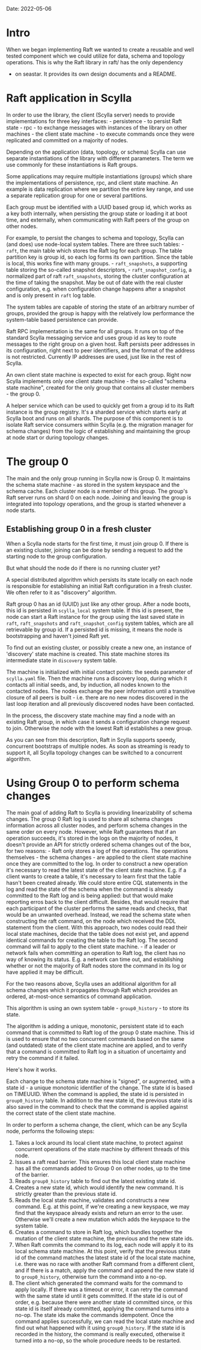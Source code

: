 Date: 2022-05-06

# Intro

When we began implementing Raft we wanted to create a reusable and
well tested component which we could utilize for data, schema and topology
operations. This is why the Raft library in raft/ has the only dependency
- on seastar. It provides its own design documents and a README.

# Raft application in Scylla

In order to use the library, the client (Scylla server) needs to
provide implementations for three key interfaces:
    - persistence - to persist Raft state
    - rpc - to exchange messages with instances of the library
      on other machines
    - the client state machine - to execute commands once
    they were replicated and committed on a majority of nodes.

Depending on the application (data, topology, or schema) Scylla can use
separate instantiations of the library with different parameters.
The term we use commonly for these instantiations is Raft groups.

Some applications may require multiple instantiations (groups) which share
the implementations of persistence, rpc, and client state machine. An
example is data replication where we partition the entire key range,
and use a separate replication group for one or several partitions.

Each group must be identified with a UUID based group id, which
works as a key both internally, when persisting the group state
or loading it at boot time, and externally, when communicating
with Raft peers of the group on other nodes.

For example, to persist the changes to schema and topology, Scylla
can (and does) use node-local system tables.
There are three such tables:
    - `raft`, the main table which stores the Raft log for each
       group. The table partition key is group id, so each log
       forms its own partition. Since the table is local, this
       works fine with many groups.
    - `raft_snapshots`, a supporting table storing the so-called
       snapshot descriptors,
    - `raft_snapshot_config`, a normalized part of raft
       `raft_snapshots`, storing the cluster configuration
       at the time of taking the snapshot. May be out of date with
       the real cluster configuration, e.g. when configuration
       change happens after a snapshot and is only present  in
       `raft` log table.

The system tables are capable of storing the state of an arbitrary
number of groups, provided the group is happy with the relatively
low performance the system-table based persistence can provide.

Raft RPC implementation is the same for all groups. It runs on top
of the standard Scylla messaging service and uses group id as key
to route messages to the right group on a given host.
Raft persists peer addresses in its configuration, right next to
peer identifiers, and the format of the address is not restricted.
Currently IP addresses are used, just like in the rest of Scylla.

An own client state machine is expected to exist for each group. Right
now Scylla implements only one client state machine - the so-called
"schema state machine", created for the only group that contains
all cluster members - the group 0.

A helper service which can be used to quickly get from a group id
to its Raft instance is the group registry. It's
a sharded service which starts early at Scylla boot
and runs on all shards. The purpose of this component is to
isolate Raft service consumers within Scylla (e.g. the migration
manager for schema changes) from the logic of establishing and
maintaining the group at node start or during topology changes.

# The group 0

The main and the only group running in Scylla now is Group 0. It
maintains the schema state machine - as stored in the system
keyspace and the schema cache. Each cluster node is a member of
this group. The group's Raft server runs on shard 0 on each node.
Joining and leaving the group is integrated into topology
operations, and the group is started whenever a node starts.

## Establishing group 0 in a fresh cluster

When a Scylla node starts for the first time, it must join
group 0. If there is an existing cluster, joining can be done by
sending a request to add the starting node to the group
configuration.

But what should the node do if there is no running cluster yet?

A special distributed algorithm which persists its state locally
on each node is responsible for establishing an initial Raft
configuration in a fresh cluster. We often refer to it as
"discovery" algorithm.

Raft group 0 has an id (UUID) just like any other group. After a
node boots, this id is persisted in `scylla_local` system table.
If this id is present, the node can start a Raft instance for
the group using the last saved state in `raft`, `raft_snapshots`
and `raft_snapshot_config` system tables, which are all retrievable
by group id.
If a persisted id is missing, it means the node is bootstrapping
and haven't joined Raft yet.

To find out an existing cluster, or possibly create a new one,
an instance of 'discovery' state machine is created. This state
machine stores its intermediate state in `discovery` system table.

The machine is initialized with initial contact points: the seeds
parameter of `scylla.yaml` file. Then the machine runs a discovery
loop, during which it contacts all initial seeds, and, by
induction, all nodes known to the contacted nodes. The nodes
exchange the peer information until a transitive closure of all
peers is built - i.e. there are no new nodes discovered in the
last loop iteration and all previously discovered nodes have been
contacted.

In the process, the discovery state machine may find a node
with an existing Raft group, in which case it sends a configuration
change request to join. Otherwise the node with the lowest Raft id
establishes a new group.

As you can see from this description, Raft in Scylla supports
speedy, concurrent bootstraps of multiple nodes. As soon as
streaming is ready to support it, all Scylla topology changes
can be switched to a concurrent algorithm.

# Using Group 0 to perform schema changes

The main goal of adding Raft to Scylla is providing linearizability
of schema changes. The group 0 Raft log is used to share all schema
changes information across all cluster nodes, and perform schema changes
in the same order on every node. However, while Raft guarantees
that if an operation succeeds, it's stored in the logs on the
majority of nodes, it doesn't provide an API for strictly ordered
schema changes out of the box, for two reasons:
    - Raft only stores a log of the operations. The operations
      themselves - the schema changes - are applied to the client
      state machine once they are committed to the log. In order
      to construct a new operation it's necessary to read the
      latest state of the client state machine.
      E.g. if a client wants to create a table, it's necessary to
      learn first that the table hasn't been created already. We
      could store entire CQL statements in the log and read
      the state of the schema when the command is already committed
      to the Raft log and is being applied: but that would make
      reporting erros back to the client difficult. Besides, that
      would require that each participant of the cluster performs
      the same reads and checks, that would be an unwanted
      overhead.
      Instead, we read the schema state when constructing the raft
      command, on the node which received the DDL statement from
      the client. With this approach, two nodes could read their
      local state machines, decide that the table does not exist
      yet, and append identical commands for creating the table to
      the Raft log. The second command will fail to apply to the
      client state machine.
    - if a leader or network fails when committing an operation to
      Raft log, the client has no way of knowing its status. E.g. a
      network can time out, and establishing whether or not the
      majority of Raft nodes store the command in its log or have applied it
      may be difficult.

For the two reasons above, Scylla uses an additional
algorithm for all schema changes which it propagates through Raft
which provides an ordered, at-most-once semantics of command
application.

This algorithm is using an own system table - `group0_history` - to
store its state.

The algorithm is adding a unique, monotonic, persistent state id
to each command that is committed to Raft log of the group 0 state
machine. This id is used
to ensure that no two concurrent commands based on the same (and
outdated) state of the client state machine are applied, and to
verify that a command is committed to Raft log in a situation of
uncertainty and retry the command if it failed.

Here's how it works.

Each change to the schema state machine is "signed", or augmented, with a
state id - a unique monotonic identifier of the change. The state
id is based on TIMEUUID. When the command is applied, the state id is
persisted in `group0_history` table. In addition to the new state id,
the previous state id is also saved in the command to check that
the command is applied against the correct state of the client
state machine.

In order to perform a schema change, the client, which can be any Scylla
node, performs the following steps:

1. Takes a lock around its local client state machine, to protect against
   concurrent operations of the state machine by different threads of
   this node.
1. Issues a raft read barrier. This ensures this local client
   state machine has all the commands added to Group 0 on other
   nodes, up to the time of the barrier.
1. Reads `group0_history` table to find out the latest existing state id.
1. Creates a new state id, which would identify the new command. It
   is strictly greater than the previous state id.
1. Reads the local state machine, validates and constructs a new command.
   E.g. at this point, if we're creating a new keyspace, we may find
   that the keyspace already exists and return an error to the user.
   Otherwise we'll create a new mutation which adds the keyspace
   to the system table.
1. Creates a command to store in Raft log, which bundles together
   the mutation of the client state machine, the previous and the new
   state ids.
1. When Raft commits the command to its log, each node will apply it
   to its local schema state machine. At this point, verify that
   the previous state id of the command matches the latest state
   id of the local state machine, i.e. there was no race with another
   Raft command from a different client, and if there is a match,
   apply the command and append the new state id to `group0_history`,
   otherwise turn the command into a no-op.
1. The client which generated the command waits for the
   command to apply locally. If there was a timeout or error,
   it can retry the command with the same state id until it gets
   committed. If the state id is out of order, e.g. because there
   were another state id committed since, or this state id is
   itself already committed, applying the command turns into a
   no-op. The state ids make the commands idempotent.
   Once the command applies successfully, we can read the local
   state machine and find out what happened with it using
   `group0_history`. If the state id is recorded in the history,
   the command is really executed, otherwise it turned into a no-op,
   so the whole procedure needs to be restarted.
